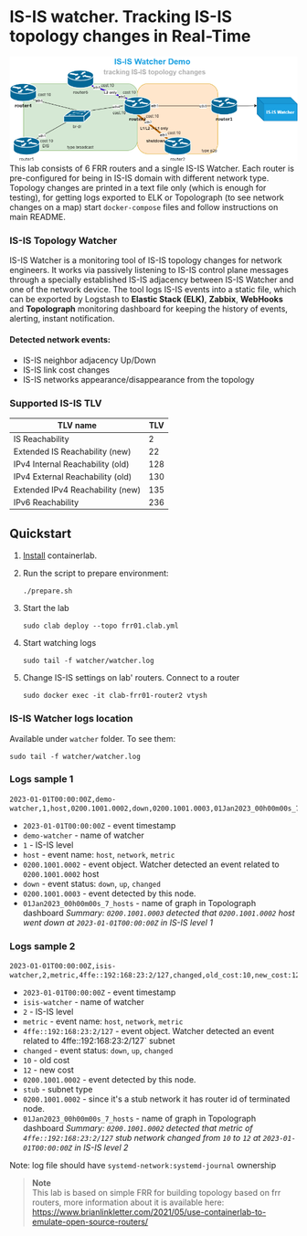 # IS-IS watcher. Tracking IS-IS topology changes in Real-Time

![IS-IS watcher containerlab](container_lab.drawio.png)
This lab consists of 6 FRR routers and a single IS-IS Watcher. Each router is pre-configured for being in IS-IS domain with different network type. Topology changes are printed in a text file only (which is enough for testing), for getting logs exported to ELK or Topolograph (to see network changes on a map) start `docker-compose` files and follow instructions on main README.

### IS-IS Topology Watcher
IS-IS Watcher is a monitoring tool of IS-IS topology changes for network engineers. It works via passively listening to IS-IS control plane messages through a specially established IS-IS adjacency between IS-IS Watcher and one of the network device. The tool logs IS-IS events into a static file, which can be exported by Logstash to **Elastic Stack (ELK)**, **Zabbix**, **WebHooks** and **Topolograph** monitoring dashboard for keeping the history of events, alerting, instant notification.

#### Detected network events:
* IS-IS neighbor adjacency Up/Down
* IS-IS link cost changes
* IS-IS networks appearance/disappearance from the topology

### Supported IS-IS TLV 
| TLV name                         | TLV |
|----------------------------------|-----|
| IS Reachability                  | 2   |
| Extended IS Reachability   (new) | 22  |
| IPv4 Internal Reachability (old) | 128 |
| IPv4 External Reachability (old) | 130 |
| Extended IPv4 Reachability (new) | 135 |
| IPv6 Reachability                | 236 |  

## Quickstart

1. [Install](https://containerlab.srlinux.dev/install/) containerlab.
2. Run the script to prepare environment:

    ```
    ./prepare.sh
    ```

3. Start the lab
    ```
    sudo clab deploy --topo frr01.clab.yml
    ```

4. Start watching logs
    ```
    sudo tail -f watcher/watcher.log
    ```

5. Change IS-IS settings on lab' routers. Connect to a router
    ```
    sudo docker exec -it clab-frr01-router2 vtysh
    ```

### IS-IS Watcher logs location
Available under `watcher` folder. To see them:
```
sudo tail -f watcher/watcher.log
```

### Logs sample 1  
```
2023-01-01T00:00:00Z,demo-watcher,1,host,0200.1001.0002,down,0200.1001.0003,01Jan2023_00h00m00s_7_hosts
```

* `2023-01-01T00:00:00Z` - event timestamp
* `demo-watcher` - name of watcher
* `1` - IS-IS level
* `host` - event name: `host`, `network`, `metric`
* `0200.1001.0002` - event object. Watcher detected an event related to `0200.1001.0002` host
* `down` - event status: `down`, `up`, `changed`
* `0200.1001.0003` - event detected by this node.
* `01Jan2023_00h00m00s_7_hosts` - name of graph in Topolograph dashboard
*Summary: `0200.1001.0003` detected that `0200.1001.0002` host went down at `2023-01-01T00:00:00Z` in IS-IS level 1*

### Logs sample 2  
```
2023-01-01T00:00:00Z,isis-watcher,2,metric,4ffe::192:168:23:2/127,changed,old_cost:10,new_cost:12,0200.1001.0002,stub,0200.1001.0002,01Jan2023_00h00m00s_7_hosts
```

* `2023-01-01T00:00:00Z` - event timestamp
* `isis-watcher` - name of watcher
* `2` - IS-IS level
* `metric` - event name: `host`, `network`, `metric`
* `4ffe::192:168:23:2/127` - event object. Watcher detected an event related to 4ffe::192:168:23:2/127` subnet
* `changed` - event status: `down`, `up`, `changed`
* `10` - old cost
* `12` - new cost
* `0200.1001.0002` - event detected by this node.
* `stub` - subnet type
* `0200.1001.0002` - since it's a stub network it has router id of terminated node.
* `01Jan2023_00h00m00s_7_hosts` - name of graph in Topolograph dashboard
*Summary: `0200.1001.0002` detected that metric of `4ffe::192:168:23:2/127` stub network changed from `10` to `12` at `2023-01-01T00:00:00Z` in IS-IS level 2*


Note:
log file should have `systemd-network:systemd-journal` ownership

> **Note**  
> This lab is based on simple FRR for building topology based on frr routers, more information about it is available here: https://www.brianlinkletter.com/2021/05/use-containerlab-to-emulate-open-source-routers/

